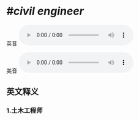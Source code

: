 # ***\#civil engineer*** 
英音
<audio src="./media/civil engineer1_AAC.aac" controls="controls"></audio>

美音
<audio src="./media/civil engineer2_AAC.aac" controls="controls"></audio>



  

英文释义
---
### 1.**土木工程师**  


